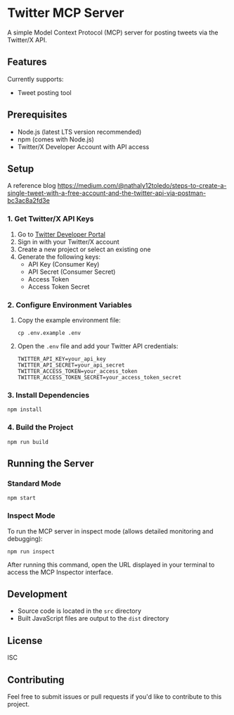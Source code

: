 # Twitter MCP Server

A simple Model Context Protocol (MCP) server for posting tweets via the Twitter/X API.

## Features

Currently supports:
- Tweet posting tool

## Prerequisites

- Node.js (latest LTS version recommended)
- npm (comes with Node.js)
- Twitter/X Developer Account with API access

## Setup

A reference blog 
https://medium.com/@nathaly12toledo/steps-to-create-a-single-tweet-with-a-free-account-and-the-twitter-api-via-postman-bc3ac8a2fd3e

### 1. Get Twitter/X API Keys

1. Go to [Twitter Developer Portal](https://developer.x.com/en/portal/projects)
2. Sign in with your Twitter/X account
3. Create a new project or select an existing one
4. Generate the following keys:
   - API Key (Consumer Key)
   - API Secret (Consumer Secret)
   - Access Token
   - Access Token Secret

### 2. Configure Environment Variables

1. Copy the example environment file:
   ```
   cp .env.example .env
   ```
2. Open the `.env` file and add your Twitter API credentials:
   ```
   TWITTER_API_KEY=your_api_key
   TWITTER_API_SECRET=your_api_secret
   TWITTER_ACCESS_TOKEN=your_access_token
   TWITTER_ACCESS_TOKEN_SECRET=your_access_token_secret
   ```

### 3. Install Dependencies

```
npm install
```

### 4. Build the Project

```
npm run build
```

## Running the Server

### Standard Mode

```
npm start
```

### Inspect Mode

To run the MCP server in inspect mode (allows detailed monitoring and debugging):

```
npm run inspect
```

After running this command, open the URL displayed in your terminal to access the MCP Inspector interface.

## Development

- Source code is located in the `src` directory
- Built JavaScript files are output to the `dist` directory

## License

ISC

## Contributing

Feel free to submit issues or pull requests if you'd like to contribute to this project.
